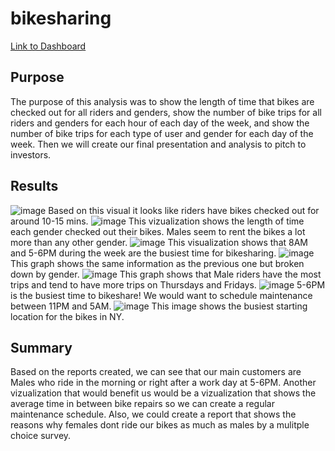 # bikesharing

[Link to Dashboard](https://public.tableau.com/app/profile/trevor.sreekrisenjee/viz/Module14Challenge_16436709960340/CheckoutTimesforUsers)


## Purpose
The purpose of this analysis was to show the length of time that bikes are checked out for all riders and genders, show the number of bike trips for all riders and genders for each hour of each day of the week, and show the number of bike trips for each type of user and gender for each day of the week. Then we will create our final presentation and analysis to pitch to investors.

## Results

![image](https://user-images.githubusercontent.com/92830382/152712392-6f4170fe-c763-45a0-8a23-8978e43726f0.png)
Based on this visual it looks like riders have bikes checked out for around 10-15 mins.
![image](https://user-images.githubusercontent.com/92830382/152714171-f40de0ce-b0b2-4b55-99f0-852e2ded835e.png)
This vizualization shows the length of time each gender checked out their bikes. Males seem to rent the bikes a lot more than any other gender.
![image](https://user-images.githubusercontent.com/92830382/152715060-b3c33264-bbfc-408e-9ffb-96a34159eba6.png)
This visualization shows that 8AM and 5-6PM during the week are the busiest time for bikesharing.
![image](https://user-images.githubusercontent.com/92830382/152715188-227932ac-7bf3-45c5-a3bc-5da2bf67dc5c.png)
This graph shows the same information as the previous one but broken down by gender.
![image](https://user-images.githubusercontent.com/92830382/152715607-e86678c2-b43e-4882-ac6a-c138ac7b4e55.png)
This graph shows that Male riders have the most trips and tend to have more trips on Thursdays and Fridays.
![image](https://user-images.githubusercontent.com/92830382/152715703-f0d92473-9226-40cd-87b0-5f2556828cfc.png)
5-6PM is the busiest time to bikeshare! We would want to schedule maintenance between 11PM and 5AM.
![image](https://user-images.githubusercontent.com/92830382/152715824-91095eba-8bd1-4bed-aa72-1814fd64cf84.png)
This image shows the busiest starting location for the bikes in NY.

## Summary

Based on the reports created, we can see that our main customers are Males who ride in the morning or right after a work day at 5-6PM. Another vizualization that would benefit us would be a vizualization that shows the average time in between bike repairs so we can create a regular maintenance schedule. Also, we could create a report that shows the reasons why females dont ride our bikes as much as males by a mulitple choice survey.
